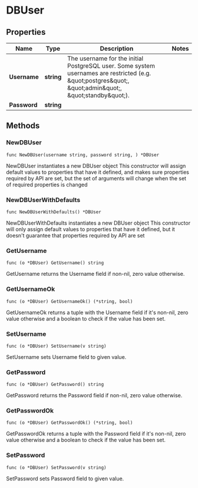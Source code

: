 # DBUser

## Properties

|Name | Type | Description | Notes|
|------------ | ------------- | ------------- | -------------|
|**Username** | **string** | The username for the initial PostgreSQL user. Some system usernames are restricted (e.g. \&quot;postgres\&quot;, \&quot;admin\&quot;, \&quot;standby\&quot;).  | |
|**Password** | **string** |  | |

## Methods

### NewDBUser

`func NewDBUser(username string, password string, ) *DBUser`

NewDBUser instantiates a new DBUser object
This constructor will assign default values to properties that have it defined,
and makes sure properties required by API are set, but the set of arguments
will change when the set of required properties is changed

### NewDBUserWithDefaults

`func NewDBUserWithDefaults() *DBUser`

NewDBUserWithDefaults instantiates a new DBUser object
This constructor will only assign default values to properties that have it defined,
but it doesn't guarantee that properties required by API are set

### GetUsername

`func (o *DBUser) GetUsername() string`

GetUsername returns the Username field if non-nil, zero value otherwise.

### GetUsernameOk

`func (o *DBUser) GetUsernameOk() (*string, bool)`

GetUsernameOk returns a tuple with the Username field if it's non-nil, zero value otherwise
and a boolean to check if the value has been set.

### SetUsername

`func (o *DBUser) SetUsername(v string)`

SetUsername sets Username field to given value.


### GetPassword

`func (o *DBUser) GetPassword() string`

GetPassword returns the Password field if non-nil, zero value otherwise.

### GetPasswordOk

`func (o *DBUser) GetPasswordOk() (*string, bool)`

GetPasswordOk returns a tuple with the Password field if it's non-nil, zero value otherwise
and a boolean to check if the value has been set.

### SetPassword

`func (o *DBUser) SetPassword(v string)`

SetPassword sets Password field to given value.




